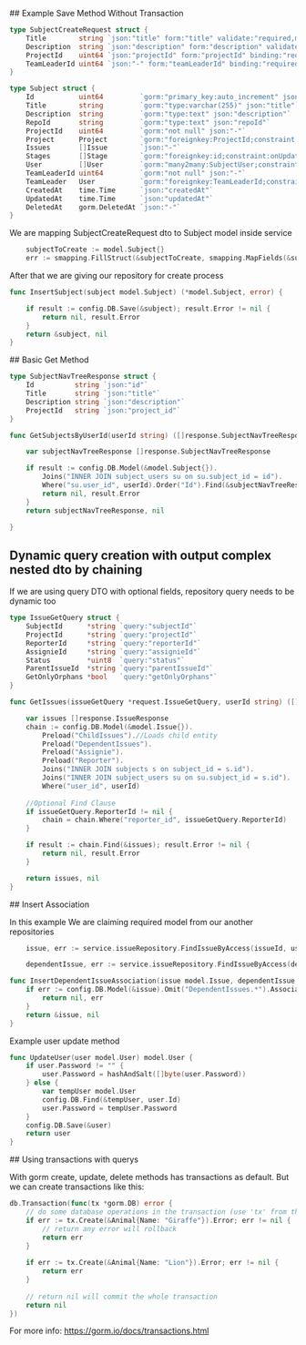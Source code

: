 
## Example Save Method Without Transaction

```go
type SubjectCreateRequest struct {
	Title        string `json:"title" form:"title" validate:"required,max=32"`
	Description  string `json:"description" form:"description" validate:"required,max=255"`
	ProjectId    uint64 `json:"projectId" form:"projectId" binding:"required"`
	TeamLeaderId uint64 `json:"-" form:"teamLeaderId" binding:"required"`
}
```

```go
type Subject struct {
	Id           uint64         `gorm:"primary_key:auto_increment" json:"id"`
	Title        string         `gorm:"type:varchar(255)" json:"title"`
	Description  string         `gorm:"type:text" json:"description"`
	RepoId       string         `gorm:"type:text" json:"repoId"`
	ProjectId    uint64         `gorm:"not null" json:"-"`
	Project      Project        `gorm:"foreignkey:ProjectId;constraint:onUpdate:CASCADE,onDelete:CASCADE" json:"-"`
	Issues       []Issue        `json:"-"`
	Stages       []Stage        `gorm:"foreignkey:id;constraint:onUpdate:CASCADE,onDelete:CASCADE" json:"-"`
	User         []User         `gorm:"many2many:SubjectUser;constraint:onUpdate:CASCADE,onDelete:CASCADE" json:"-"`
	TeamLeaderId uint64         `gorm:"not null" json:"-"`
	TeamLeader   User           `gorm:"foreignkey:TeamLeaderId;constraint:onUpdate:CASCADE,onDelete:CASCADE" json:"-"`
	CreatedAt    time.Time      `json:"createdAt"`
	UpdatedAt    time.Time      `json:"updatedAt"`
	DeletedAt    gorm.DeletedAt `json:"-"`
}
```

We are mapping SubjectCreateRequest dto to Subject model inside service

```go
	subjectToCreate := model.Subject{}
	err := smapping.FillStruct(&subjectToCreate, smapping.MapFields(&subjectCreateDTO))
```

After that we are giving our repository for create process

```go
func InsertSubject(subject model.Subject) (*model.Subject, error) {

	if result := config.DB.Save(&subject); result.Error != nil {
	    return nil, result.Error
    }
	return &subject, nil
}
```

## Basic Get Method

```go
type SubjectNavTreeResponse struct {
	Id          string `json:"id"`
	Title       string `json:"title"`
	Description string `json:"description"`
	ProjectId   string `json:"project_id"`
}
```

```go
func GetSubjectsByUserId(userId string) ([]response.SubjectNavTreeResponse, error) {

	var subjectNavTreeResponse []response.SubjectNavTreeResponse

	if result := config.DB.Model(&model.Subject{}).
		Joins("INNER JOIN subject_users su on su.subject_id = id").
		Where("su.user_id", userId).Order("Id").Find(&subjectNavTreeResponse); result.Error != nil {
		return nil, result.Error
	}
	return subjectNavTreeResponse, nil

}
```

## Dynamic query creation with output complex nested dto by chaining

If we are using query DTO with optional fields, repository query needs to be dynamic too
```go
type IssueGetQuery struct {
	SubjectId      *string `query:"subjectId"`
	ProjectId      *string `query:"projectId"`
	ReporterId     *string `query:"reporterId"`
	AssignieId     *string `query:"assignieId"`
	Status         *uint8  `query:"status"`
	ParentIssueId  *string `query:"parentIssueId"`
	GetOnlyOrphans *bool   `query:"getOnlyOrphans"`
}
```

```go
func GetIssues(issueGetQuery *request.IssueGetQuery, userId string) ([]response.IssueResponse, error) {

	var issues []response.IssueResponse
	chain := config.DB.Model(&model.Issue{}).
		Preload("ChildIssues").//Loads child entity
		Preload("DependentIssues").
		Preload("Assignie").
		Preload("Reporter").
		Joins("INNER JOIN subjects s on subject_id = s.id").
		Joins("INNER JOIN subject_users su on su.subject_id = s.id").
		Where("user_id", userId)
	
	//Optional Find Clause
	if issueGetQuery.ReporterId != nil {
		chain = chain.Where("reporter_id", issueGetQuery.ReporterId)
	}

	if result := chain.Find(&issues); result.Error != nil {
		return nil, result.Error
	}

	return issues, nil
}
```

## Insert Association

In this example We are claiming required model from our another repositories

```go
	issue, err := service.issueRepository.FindIssueByAccess(issueId, userId)
```

```go
	dependentIssue, err := service.issueRepository.FindIssueByAccess(dependentIssueId, userId)
```

```go
func InsertDependentIssueAssociation(issue model.Issue, dependentIssue model.Issue) (*model.Issue, error) {
	if err := config.DB.Model(&issue).Omit("DependentIssues.*").Association("DependentIssues").Append(&dependentIssue); err != nil {
		return nil, err
	}
	return &issue, nil
}
```

Example user update method
```go
func UpdateUser(user model.User) model.User {
	if user.Password != "" {
		user.Password = hashAndSalt([]byte(user.Password))
	} else {
		var tempUser model.User
		config.DB.Find(&tempUser, user.Id)
		user.Password = tempUser.Password
	}
	config.DB.Save(&user)
	return user
}
```

## Using transactions with querys

With gorm create, update, delete  methods has transactions as default.
But we can create transactions like this:
```go
db.Transaction(func(tx *gorm.DB) error {  
	// do some database operations in the transaction (use 'tx' from this point, not 'db')  
 	if err := tx.Create(&Animal{Name: "Giraffe"}).Error; err != nil {  
 		// return any error will rollback  
 		return err  
 	}  
  
 	if err := tx.Create(&Animal{Name: "Lion"}).Error; err != nil {  
 		return err  
 	}  
  
 	// return nil will commit the whole transaction  
 	return nil  
})
```

For more info:
https://gorm.io/docs/transactions.html